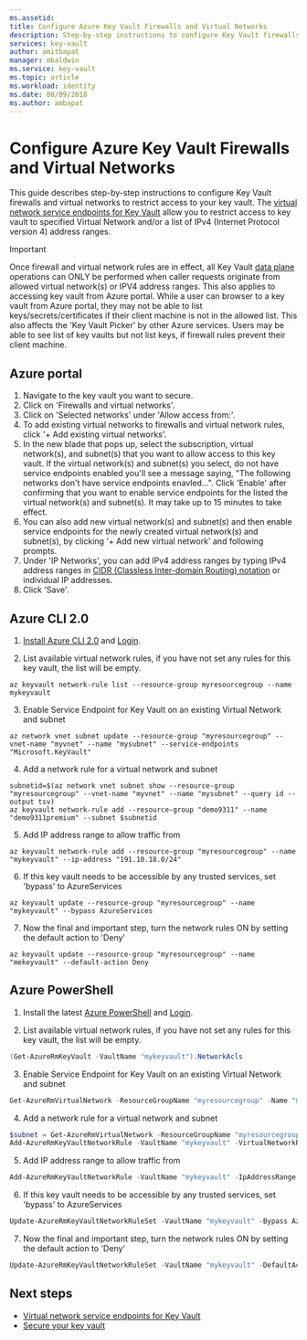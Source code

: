```yaml
---
ms.assetid: 
title: Configure Azure Key Vault Firewalls and Virtual Networks
description: Step-by-step instructions to configure Key Vault firewalls and virtual networks
services: key-vault
author: amitbapat
manager: mbaldwin
ms.service: key-vault
ms.topic: article
ms.workload: identity
ms.date: 08/09/2018
ms.author: ambapat
---
```

# Configure Azure Key Vault Firewalls and Virtual Networks

This guide describes step-by-step instructions to configure Key Vault firewalls and virtual networks to restrict access to your key vault. The [virtual network service endpoints for Key Vault](key-vault-ovw-vnet-service-endpoints.md) allow you to restrict access to key vault to specified Virtual Network and/or a list of IPv4 (Internet Protocol version 4) address ranges.

> [!IMPORTANT]
> Once firewall and virtual network rules are in effect, all Key Vault [data plane](../key-vault/key-vault-secure-your-key-vault.md#data-plane-access-control) operations can ONLY be performed when caller  requests originate from allowed virtual network(s) or IPV4 address ranges. This also applies to accessing key vault from Azure portal. While a user can browser to a key vault from Azure portal, they may not be able to list keys/secrets/certificates if their client machine is not in the allowed list. This also affects the 'Key Vault Picker' by other Azure services. Users may be able to see list of key vaults but not list keys, if firewall rules prevent their client machine.


## Azure portal
1. Navigate to the key vault you want to secure.
2. Click on 'Firewalls and virtual networks'.
3. Click on 'Selected networks' under 'Allow access from:'.
4. To add existing virtual networks to firewalls and virtual network rules, click '+ Add existing virtual networks'.
5. In the new blade that pops up, select the subscription, virtual network(s), and subnet(s) that you want to allow access to this key vault. If the virtual network(s) and subnet(s) you select, do not have service endpoints enabled you'll see a message saying, "The following networks don't have service endpoints enavled...". Click 'Enable' after confirming that you want to enable service endpoints for the listed the virtual network(s) and subnet(s). It may take up to 15 minutes to take effect.
6. You can also add new virtual network(s) and subnet(s) and then enable service endpoints for the newly created virtual network(s) and subnet(s), by clicking '+ Add new virtual network' and following prompts.
7. Under 'IP Networks', you can add IPv4 address ranges by typing IPv4 address ranges in [CIDR (Classless Inter-domain Routing) notation](https://tools.ietf.org/html/rfc4632) or individual IP addresses.
8. Click 'Save'.

## Azure CLI 2.0

1. [Install Azure CLI 2.0](https://docs.microsoft.com/en-us/cli/azure/install-azure-cli) and [Login](https://docs.microsoft.com/en-us/cli/azure/authenticate-azure-cli).

2. List available virtual network rules, if you have not set any rules for this key vault, the list will be empty.
```azurecli
az keyvault network-rule list --resource-group myresourcegroup --name mykeyvault
```

3. Enable Service Endpoint for Key Vault on an existing Virtual Network and subnet
```azurecli
az network vnet subnet update --resource-group "myresourcegroup" --vnet-name "myvnet" --name "mysubnet" --service-endpoints "Microsoft.KeyVault"
```

4. Add a network rule for a virtual network and subnet
```azurecli
subnetid=$(az network vnet subnet show --resource-group "myresourcegroup" --vnet-name "myvnet" --name "mysubnet" --query id --output tsv)
az keyvault network-rule add --resource-group "demo9311" --name "demo9311premium" --subnet $subnetid
```

5. Add IP address range to allow traffic from
```azurecli
az keyvault network-rule add --resource-group "myresourcegroup" --name "mykeyvault" --ip-address "191.10.18.0/24"
```

6. If this key vault needs to be accessible by any trusted services, set 'bypass' to AzureServices
```azurecli
az keyvault update --resource-group "myresourcegroup" --name "mykeyvault" --bypass AzureServices
```

7. Now the final and important step, turn the network rules ON by setting the default action to 'Deny'
```azurecli
az keyvault update --resource-group "myresourcegroup" --name "mekeyvault" --default-action Deny
```

## Azure PowerShell

1. Install the latest [Azure PowerShell](https://docs.microsoft.com/en-us/powershell/azure/install-azurerm-ps) and [Login](https://docs.microsoft.com/en-us/powershell/azure/authenticate-azureps).

2. List available virtual network rules, if you have not set any rules for this key vault, the list will be empty.
```PowerShell
(Get-AzureRmKeyVault -VaultName "mykeyvault").NetworkAcls
```

3. Enable Service Endpoint for Key Vault on an existing Virtual Network and subnet
```PowerShell
Get-AzureRmVirtualNetwork -ResourceGroupName "myresourcegroup" -Name "myvnet" | Set-AzureRmVirtualNetworkSubnetConfig -Name "mysubnet" -AddressPrefix "10.1.1.0/24" -ServiceEndpoint "Microsoft.KeyVault" | Set-AzureRmVirtualNetwork
```

4. Add a network rule for a virtual network and subnet
```PowerShell
$subnet = Get-AzureRmVirtualNetwork -ResourceGroupName "myresourcegroup" -Name "myvnet" | Get-AzureRmVirtualNetworkSubnetConfig -Name "mysubnet"
Add-AzureRmKeyVaultNetworkRule -VaultName "mykeyvault" -VirtualNetworkResourceId $subnet.Id
```

5. Add IP address range to allow traffic from
```PowerShell
Add-AzureRmKeyVaultNetworkRule -VaultName "mykeyvault" -IpAddressRange "16.17.18.0/24"
```

6. If this key vault needs to be accessible by any trusted services, set 'bypass' to AzureServices
```PowerShell
Update-AzureRmKeyVaultNetworkRuleSet -VaultName "mykeyvault" -Bypass AzureServices
```

7. Now the final and important step, turn the network rules ON by setting the default action to 'Deny'
```PowerShell
Update-AzureRmKeyVaultNetworkRuleSet -VaultName "mykeyvault" -DefaultAction Deny
```

## Next steps
* [Virtual network service endpoints for Key Vault](key-vault-ovw-vnet-service-endpoints.md)
* [Secure your key vault](key-vault-secure-your-key-vault.md)